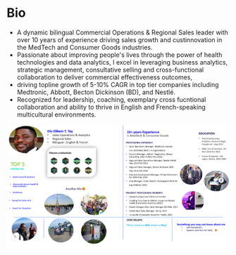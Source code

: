 # Bio
- A dynamic bilingual Commercial Operations & Regional Sales leader with over 10 years of experience driving sales growth and custinnovation in the MedTech and Consumer Goods industries.
- Passionate about improving people's lives through the power of health technologies and data analytics, I excel in leveraging business analytics, strategic management, consultative selling and cross-functional collaboration to deliver commercial effectiveness outcomes,
- driving topline growth of 5-10% CAGR in top tier companies including Medtronic, Abbott, Becton Dickinson (BD), and Nestlé.
- Recognized for leadership, coaching, exemplary cross fucntional collaboration and ability to thrive in English and French-speaking multicultural environments.

![](Dio_Elikem_Bio.png)
